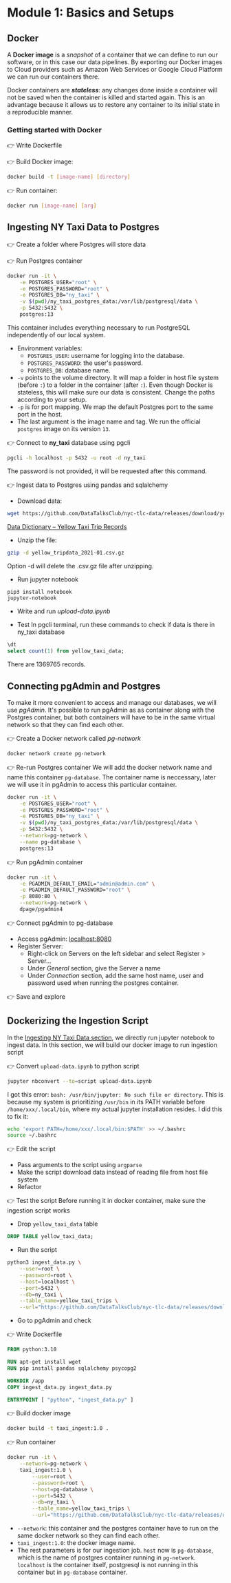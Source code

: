 # Module 1: Basics and Setups

## Docker

A **Docker image** is a _snapshot_ of a container that we can define to run our software, or in this case our data pipelines. By exporting our Docker images to Cloud providers such as Amazon Web Services or Google Cloud Platform we can run our containers there.

Docker containers are ***stateless***: any changes done inside a container will not be saved when the container is killed and started again. This is an advantage because it allows us to restore any container to its initial state in a reproducible manner.

### Getting started with Docker

👉 Write Dockerfile

👉 Build Docker image:
```bash
docker build -t [image-name] [directory]
```

👉 Run container:
```bash
docker run [image-name] [arg]
```

## Ingesting NY Taxi Data to Postgres

👉 Create a folder where Postgres will store data

👉 Run Postgres container
```bash
docker run -it \
    -e POSTGRES_USER="root" \
    -e POSTGRES_PASSWORD="root" \
    -e POSTGRES_DB="ny_taxi" \
    -v $(pwd)/ny_taxi_postgres_data:/var/lib/postgresql/data \
    -p 5432:5432 \
    postgres:13
```

This container includes everything necessary to run PostgreSQL independently of our local system.

* Environment variables:
    * `POSTGRES_USER`: username for logging into the database.
    * `POSTGRES_PASSWORD`: the user's password.
    * `POSTGRES_DB`: database name.
* `-v` points to the volume directory. It will map a folder in host file system (before `:`) to a folder in the container (after `:`). Even though Docker is stateless, this will make sure our data is consistent. Change the paths according to your setup.
* `-p` is for port mapping. We map the default Postgres port to the same port in the host.
* The last argument is the image name and tag. We run the official `postgres` image on its version `13`.

👉 Connect to **ny_taxi** database using pgcli
```bash
pgcli -h localhost -p 5432 -u root -d ny_taxi
```
The password is not provided, it will be requested after this command.

👉 Ingest data to Postgres using pandas and sqlalchemy

* Download data:
```bash
wget https://github.com/DataTalksClub/nyc-tlc-data/releases/download/yellow/yellow_tripdata_2021-01.csv.gz
```

[Data Dictionary – Yellow Taxi Trip Records](https://www.nyc.gov/assets/tlc/downloads/pdf/data_dictionary_trip_records_yellow.pdf)

* Unzip the file: 
```bash
gzip -d yellow_tripdata_2021-01.csv.gz
```

Option -d will delete the .csv.gz file after unzipping.

* Run jupyter notebook
```bash
pip3 install notebook
jupyter-notebook
```
* Write and run _upload-data.ipynb_

* Test
In pgcli terminal, run these commands to check if data is there in ny_taxi database
```sql
\dt
select count(1) from yellow_taxi_data;
```
There are 1369765 records.

## Connecting pgAdmin and Postgres
To make it more convenient to access and manage our databases, we will use _pgAdmin_. It's possible to run pgAdmin as as container along with the Postgres container, but both containers will have to be in the same virtual network so that they can find each other.

👉 Create a Docker network called _pg-network_
```bash
docker network create pg-network
```

👉 Re-run Postgres container
We will add the docker network name and name this container `pg-database`. The container name is neccessary, later we will use it in pgAdmin to access this particular container.

```bash
docker run -it \
    -e POSTGRES_USER="root" \
    -e POSTGRES_PASSWORD="root" \
    -e POSTGRES_DB="ny_taxi" \
    -v $(pwd)/ny_taxi_postgres_data:/var/lib/postgresql/data \
    -p 5432:5432 \
    --network=pg-network \
    --name pg-database \
    postgres:13
``` 

👉 Run pgAdmin container
```bash
docker run -it \
    -e PGADMIN_DEFAULT_EMAIL="admin@admin.com" \
    -e PGADMIN_DEFAULT_PASSWORD="root" \
    -p 8080:80 \
    --network=pg-network \
    dpage/pgadmin4
```

👉 Connect pgAdmin to pg-database
* Access pgAdmin: [localhost:8080](localhost:8080)
* Register Server: 
    * Right-click on Servers on the left sidebar and select Register > Server...
    * Under _General_ section, give the Server a name
    * Under _Connection_ section, add the same host name, user and password used when running the postgres container.

👉 Save and explore

## Dockerizing the Ingestion Script
In the [Ingesting NY Taxi Data section](#ingesting-ny-taxi-data-to-postgres), we directly run jupyter notebook to ingest data. In this section, we will build our docker image to run ingestion script

👉 Convert `upload-data.ipynb` to python script
```bash
jupyter nbconvert --to=script upload-data.ipynb
```
I got this error: `bash: /usr/bin/jupyter: No such file or directory`. This is because my system is prioritizing `/usr/bin` in its PATH variable before `/home/xxx/.local/bin`, where my actual jupyter installation resides. I did this to fix it: 

```bash
echo 'export PATH=/home/xxx/.local/bin:$PATH' >> ~/.bashrc
source ~/.bashrc
```

👉 Edit the script
* Pass arguments to the script using `argparse`
* Make the script download data instead of reading file from host file system
* Refactor

👉 Test the script
Before running it in docker container, make sure the ingestion script works

* Drop `yellow_taxi_data` table
```sql
DROP TABLE yellow_taxi_data;
```

* Run the script
```bash
python3 ingest_data.py \
    --user=root \
    --password=root \
    --host=localhost \
    --port=5432 \
    --db=ny_taxi \
    --table_name=yellow_taxi_trips \
    --url="https://github.com/DataTalksClub/nyc-tlc-data/releases/download/yellow/yellow_tripdata_2021-01.csv.gz"
```

* Go to pgAdmin and check

👉 Write Dockerfile
```Dockerfile
FROM python:3.10

RUN apt-get install wget
RUN pip install pandas sqlalchemy psycopg2

WORKDIR /app
COPY ingest_data.py ingest_data.py

ENTRYPOINT [ "python", "ingest_data.py" ]
```

👉 Build docker image
```bash
docker build -t taxi_ingest:1.0 .
```

👉 Run container
```bash
docker run -it \
    --network=pg-network \
    taxi_ingest:1.0 \
        --user=root \
        --password=root \
        --host=pg-database \
        --port=5432 \
        --db=ny_taxi \
        --table_name=yellow_taxi_trips \
        --url="https://github.com/DataTalksClub/nyc-tlc-data/releases/download/yellow/yellow_tripdata_2021-01.csv.gz"
```

* `--network`: this container and the postgres container have to run on the same docker network so they can find each other.
* `taxi_ingest:1.0`: the docker image name.
* The rest parameters is for our ingestion job. `host` now is `pg-database`, which is the name of postgres container running in `pg-network`. `localhost` is the container itself, postgresql is not running in this container but in `pg-database` container.